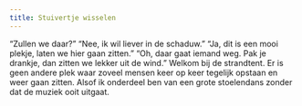 ```yaml
---
title: Stuivertje wisselen
---
```

“Zullen we daar?” “Nee, ik wil liever in de schaduw.” “Ja, dit is een mooi plekje, laten we hier gaan zitten.” “Oh, daar gaat iemand weg. Pak je drankje, dan zitten we lekker uit de wind.” Welkom bij de strandtent. Er is geen andere plek waar zoveel mensen keer op keer tegelijk opstaan en weer gaan zitten. Alsof ik onderdeel ben van een grote stoelendans zonder dat de muziek ooit uitgaat.
